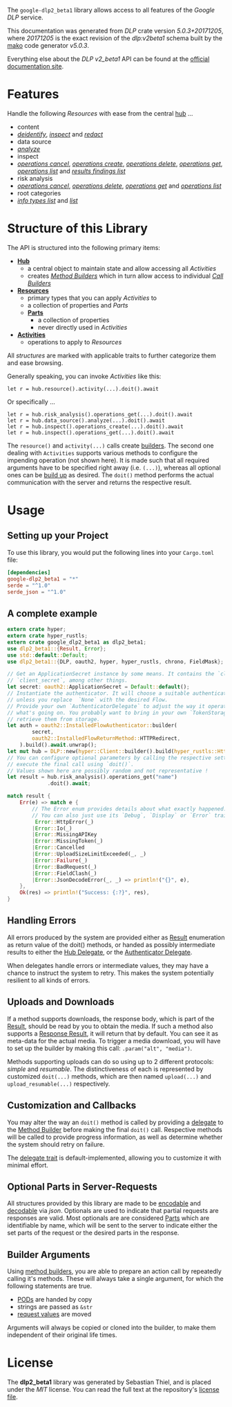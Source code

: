 <!---
DO NOT EDIT !
This file was generated automatically from 'src/generator/templates/api/README.md.mako'
DO NOT EDIT !
-->
The `google-dlp2_beta1` library allows access to all features of the *Google DLP* service.

This documentation was generated from *DLP* crate version *5.0.3+20171205*, where *20171205* is the exact revision of the *dlp:v2beta1* schema built by the [mako](http://www.makotemplates.org/) code generator *v5.0.3*.

Everything else about the *DLP* *v2_beta1* API can be found at the
[official documentation site](https://cloud.google.com/dlp/docs/).
# Features

Handle the following *Resources* with ease from the central [hub](https://docs.rs/google-dlp2_beta1/5.0.3+20171205/google_dlp2_beta1/DLP) ... 

* content
 * [*deidentify*](https://docs.rs/google-dlp2_beta1/5.0.3+20171205/google_dlp2_beta1/api::ContentDeidentifyCall), [*inspect*](https://docs.rs/google-dlp2_beta1/5.0.3+20171205/google_dlp2_beta1/api::ContentInspectCall) and [*redact*](https://docs.rs/google-dlp2_beta1/5.0.3+20171205/google_dlp2_beta1/api::ContentRedactCall)
* data source
 * [*analyze*](https://docs.rs/google-dlp2_beta1/5.0.3+20171205/google_dlp2_beta1/api::DataSourceAnalyzeCall)
* inspect
 * [*operations cancel*](https://docs.rs/google-dlp2_beta1/5.0.3+20171205/google_dlp2_beta1/api::InspectOperationCancelCall), [*operations create*](https://docs.rs/google-dlp2_beta1/5.0.3+20171205/google_dlp2_beta1/api::InspectOperationCreateCall), [*operations delete*](https://docs.rs/google-dlp2_beta1/5.0.3+20171205/google_dlp2_beta1/api::InspectOperationDeleteCall), [*operations get*](https://docs.rs/google-dlp2_beta1/5.0.3+20171205/google_dlp2_beta1/api::InspectOperationGetCall), [*operations list*](https://docs.rs/google-dlp2_beta1/5.0.3+20171205/google_dlp2_beta1/api::InspectOperationListCall) and [*results findings list*](https://docs.rs/google-dlp2_beta1/5.0.3+20171205/google_dlp2_beta1/api::InspectResultFindingListCall)
* risk analysis
 * [*operations cancel*](https://docs.rs/google-dlp2_beta1/5.0.3+20171205/google_dlp2_beta1/api::RiskAnalysiOperationCancelCall), [*operations delete*](https://docs.rs/google-dlp2_beta1/5.0.3+20171205/google_dlp2_beta1/api::RiskAnalysiOperationDeleteCall), [*operations get*](https://docs.rs/google-dlp2_beta1/5.0.3+20171205/google_dlp2_beta1/api::RiskAnalysiOperationGetCall) and [*operations list*](https://docs.rs/google-dlp2_beta1/5.0.3+20171205/google_dlp2_beta1/api::RiskAnalysiOperationListCall)
* root categories
 * [*info types list*](https://docs.rs/google-dlp2_beta1/5.0.3+20171205/google_dlp2_beta1/api::RootCategoryInfoTypeListCall) and [*list*](https://docs.rs/google-dlp2_beta1/5.0.3+20171205/google_dlp2_beta1/api::RootCategoryListCall)




# Structure of this Library

The API is structured into the following primary items:

* **[Hub](https://docs.rs/google-dlp2_beta1/5.0.3+20171205/google_dlp2_beta1/DLP)**
    * a central object to maintain state and allow accessing all *Activities*
    * creates [*Method Builders*](https://docs.rs/google-dlp2_beta1/5.0.3+20171205/google_dlp2_beta1/client::MethodsBuilder) which in turn
      allow access to individual [*Call Builders*](https://docs.rs/google-dlp2_beta1/5.0.3+20171205/google_dlp2_beta1/client::CallBuilder)
* **[Resources](https://docs.rs/google-dlp2_beta1/5.0.3+20171205/google_dlp2_beta1/client::Resource)**
    * primary types that you can apply *Activities* to
    * a collection of properties and *Parts*
    * **[Parts](https://docs.rs/google-dlp2_beta1/5.0.3+20171205/google_dlp2_beta1/client::Part)**
        * a collection of properties
        * never directly used in *Activities*
* **[Activities](https://docs.rs/google-dlp2_beta1/5.0.3+20171205/google_dlp2_beta1/client::CallBuilder)**
    * operations to apply to *Resources*

All *structures* are marked with applicable traits to further categorize them and ease browsing.

Generally speaking, you can invoke *Activities* like this:

```Rust,ignore
let r = hub.resource().activity(...).doit().await
```

Or specifically ...

```ignore
let r = hub.risk_analysis().operations_get(...).doit().await
let r = hub.data_source().analyze(...).doit().await
let r = hub.inspect().operations_create(...).doit().await
let r = hub.inspect().operations_get(...).doit().await
```

The `resource()` and `activity(...)` calls create [builders][builder-pattern]. The second one dealing with `Activities` 
supports various methods to configure the impending operation (not shown here). It is made such that all required arguments have to be 
specified right away (i.e. `(...)`), whereas all optional ones can be [build up][builder-pattern] as desired.
The `doit()` method performs the actual communication with the server and returns the respective result.

# Usage

## Setting up your Project

To use this library, you would put the following lines into your `Cargo.toml` file:

```toml
[dependencies]
google-dlp2_beta1 = "*"
serde = "^1.0"
serde_json = "^1.0"
```

## A complete example

```Rust
extern crate hyper;
extern crate hyper_rustls;
extern crate google_dlp2_beta1 as dlp2_beta1;
use dlp2_beta1::{Result, Error};
use std::default::Default;
use dlp2_beta1::{DLP, oauth2, hyper, hyper_rustls, chrono, FieldMask};

// Get an ApplicationSecret instance by some means. It contains the `client_id` and 
// `client_secret`, among other things.
let secret: oauth2::ApplicationSecret = Default::default();
// Instantiate the authenticator. It will choose a suitable authentication flow for you, 
// unless you replace  `None` with the desired Flow.
// Provide your own `AuthenticatorDelegate` to adjust the way it operates and get feedback about 
// what's going on. You probably want to bring in your own `TokenStorage` to persist tokens and
// retrieve them from storage.
let auth = oauth2::InstalledFlowAuthenticator::builder(
        secret,
        oauth2::InstalledFlowReturnMethod::HTTPRedirect,
    ).build().await.unwrap();
let mut hub = DLP::new(hyper::Client::builder().build(hyper_rustls::HttpsConnectorBuilder::new().with_native_roots().https_or_http().enable_http1().build()), auth);
// You can configure optional parameters by calling the respective setters at will, and
// execute the final call using `doit()`.
// Values shown here are possibly random and not representative !
let result = hub.risk_analysis().operations_get("name")
             .doit().await;

match result {
    Err(e) => match e {
        // The Error enum provides details about what exactly happened.
        // You can also just use its `Debug`, `Display` or `Error` traits
         Error::HttpError(_)
        |Error::Io(_)
        |Error::MissingAPIKey
        |Error::MissingToken(_)
        |Error::Cancelled
        |Error::UploadSizeLimitExceeded(_, _)
        |Error::Failure(_)
        |Error::BadRequest(_)
        |Error::FieldClash(_)
        |Error::JsonDecodeError(_, _) => println!("{}", e),
    },
    Ok(res) => println!("Success: {:?}", res),
}

```
## Handling Errors

All errors produced by the system are provided either as [Result](https://docs.rs/google-dlp2_beta1/5.0.3+20171205/google_dlp2_beta1/client::Result) enumeration as return value of
the doit() methods, or handed as possibly intermediate results to either the 
[Hub Delegate](https://docs.rs/google-dlp2_beta1/5.0.3+20171205/google_dlp2_beta1/client::Delegate), or the [Authenticator Delegate](https://docs.rs/yup-oauth2/*/yup_oauth2/trait.AuthenticatorDelegate.html).

When delegates handle errors or intermediate values, they may have a chance to instruct the system to retry. This 
makes the system potentially resilient to all kinds of errors.

## Uploads and Downloads
If a method supports downloads, the response body, which is part of the [Result](https://docs.rs/google-dlp2_beta1/5.0.3+20171205/google_dlp2_beta1/client::Result), should be
read by you to obtain the media.
If such a method also supports a [Response Result](https://docs.rs/google-dlp2_beta1/5.0.3+20171205/google_dlp2_beta1/client::ResponseResult), it will return that by default.
You can see it as meta-data for the actual media. To trigger a media download, you will have to set up the builder by making
this call: `.param("alt", "media")`.

Methods supporting uploads can do so using up to 2 different protocols: 
*simple* and *resumable*. The distinctiveness of each is represented by customized 
`doit(...)` methods, which are then named `upload(...)` and `upload_resumable(...)` respectively.

## Customization and Callbacks

You may alter the way an `doit()` method is called by providing a [delegate](https://docs.rs/google-dlp2_beta1/5.0.3+20171205/google_dlp2_beta1/client::Delegate) to the 
[Method Builder](https://docs.rs/google-dlp2_beta1/5.0.3+20171205/google_dlp2_beta1/client::CallBuilder) before making the final `doit()` call. 
Respective methods will be called to provide progress information, as well as determine whether the system should 
retry on failure.

The [delegate trait](https://docs.rs/google-dlp2_beta1/5.0.3+20171205/google_dlp2_beta1/client::Delegate) is default-implemented, allowing you to customize it with minimal effort.

## Optional Parts in Server-Requests

All structures provided by this library are made to be [encodable](https://docs.rs/google-dlp2_beta1/5.0.3+20171205/google_dlp2_beta1/client::RequestValue) and 
[decodable](https://docs.rs/google-dlp2_beta1/5.0.3+20171205/google_dlp2_beta1/client::ResponseResult) via *json*. Optionals are used to indicate that partial requests are responses 
are valid.
Most optionals are are considered [Parts](https://docs.rs/google-dlp2_beta1/5.0.3+20171205/google_dlp2_beta1/client::Part) which are identifiable by name, which will be sent to 
the server to indicate either the set parts of the request or the desired parts in the response.

## Builder Arguments

Using [method builders](https://docs.rs/google-dlp2_beta1/5.0.3+20171205/google_dlp2_beta1/client::CallBuilder), you are able to prepare an action call by repeatedly calling it's methods.
These will always take a single argument, for which the following statements are true.

* [PODs][wiki-pod] are handed by copy
* strings are passed as `&str`
* [request values](https://docs.rs/google-dlp2_beta1/5.0.3+20171205/google_dlp2_beta1/client::RequestValue) are moved

Arguments will always be copied or cloned into the builder, to make them independent of their original life times.

[wiki-pod]: http://en.wikipedia.org/wiki/Plain_old_data_structure
[builder-pattern]: http://en.wikipedia.org/wiki/Builder_pattern
[google-go-api]: https://github.com/google/google-api-go-client

# License
The **dlp2_beta1** library was generated by Sebastian Thiel, and is placed 
under the *MIT* license.
You can read the full text at the repository's [license file][repo-license].

[repo-license]: https://github.com/Byron/google-apis-rsblob/main/LICENSE.md

